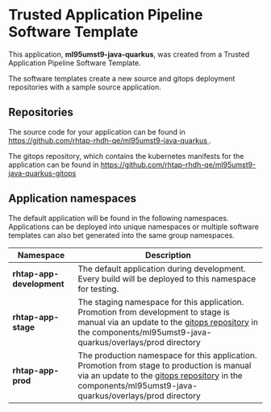 # Trusted Application Pipeline Software Template

This application, **ml95umst9-java-quarkus**, was created from a Trusted Application Pipeline Software Template.

The software templates create a new source and gitops deployment repositories with a sample source application. 

## Repositories

The source code for your application can be found in [https://github.com/rhtap-rhdh-qe/ml95umst9-java-quarkus ](https://github.com/rhtap-rhdh-qe/ml95umst9-java-quarkus ).
 
The gitops repository, which contains the kubernetes manifests for the application can be found in 
[https://github.com/rhtap-rhdh-qe/ml95umst9-java-quarkus-gitops ](https://github.com/rhtap-rhdh-qe/ml95umst9-java-quarkus-gitops ) 

## Application namespaces 

The default application will be found in the following namespaces. Applications can be deployed into unique namespaces or multiple software templates can also bet generated into the same group namespaces.  

|  Namespace   |  Description   |  
| -------- | -------- |   
| **rhtap-app-development** | The default application during development. Every build will be deployed to this namespace for testing. | 
| **rhtap-app-stage** | The staging namespace for this application. Promotion from development to stage is manual via an update to the [gitops repository](https://github.com/rhtap-rhdh-qe/ml95umst9-java-quarkus-gitops ) in the components/ml95umst9-java-quarkus/overlays/prod directory |  
| **rhtap-app-prod** | The production namespace for this application. Promotion from stage to production is manual via an update to the [gitops repository](https://github.com/rhtap-rhdh-qe/ml95umst9-java-quarkus-gitops ) in the components/ml95umst9-java-quarkus/overlays/prod directory | 